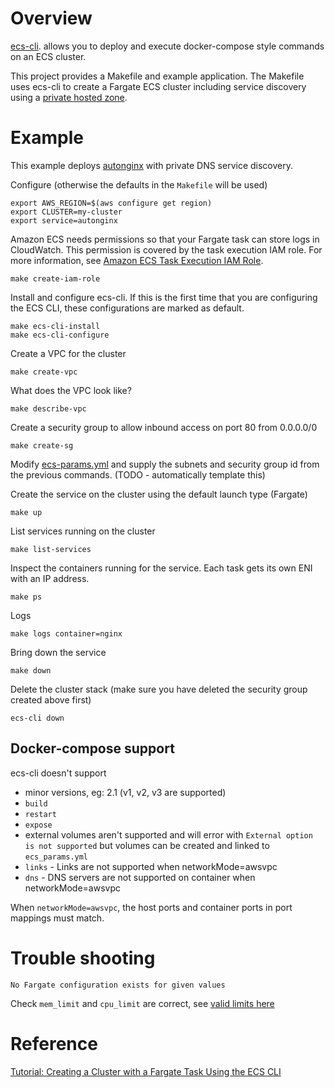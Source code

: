 # Overview

[ecs-cli](https://github.com/aws/amazon-ecs-cli). allows you to deploy and execute docker-compose style commands on an ECS cluster.

This project provides a Makefile and example application. The Makefile uses ecs-cli to create a Fargate ECS cluster including service discovery using a [private hosted zone](https://docs.aws.amazon.com/vpc/latest/userguide/vpc-dns.html?#vpc-private-hosted-zones). 

# Example

This example deploys [autonginx](https://github.com/tekumara/autopilotpattern-nginx) with private DNS service discovery. 

Configure (otherwise the defaults in the `Makefile` will be used)
```
export AWS_REGION=$(aws configure get region)
export CLUSTER=my-cluster
export service=autonginx
```

Amazon ECS needs permissions so that your Fargate task can store logs in CloudWatch. This permission is covered by the task execution IAM role. For more information, see [Amazon ECS Task Execution IAM Role](https://docs.aws.amazon.com/AmazonECS/latest/developerguide/task_execution_IAM_role.html).
```
make create-iam-role
```

Install and configure ecs-cli. If this is the first time that you are configuring the ECS CLI, these configurations are marked as default.
```
make ecs-cli-install
make ecs-cli-configure
```

Create a VPC for the cluster
```
make create-vpc
```

What does the VPC look like?

```
make describe-vpc
```

Create a security group to allow inbound access on port 80 from 0.0.0.0/0
```
make create-sg
```

Modify [ecs-params.yml](autonginx/ecs-params.yml) and supply the subnets and security group id from the previous commands. (TODO - automatically template this)

Create the service on the cluster using the default launch type (Fargate)
```
make up
```

List services running on the cluster
```
make list-services
```

Inspect the containers running for the service. Each task gets its own ENI with an IP address.
```
make ps                                                      
```

Logs 
```
make logs container=nginx
```

Bring down the service
```
make down
```

Delete the cluster stack (make sure you have deleted the security group created above first)
```
ecs-cli down
```

## Docker-compose support

ecs-cli doesn't support
* minor versions, eg: 2.1 (v1, v2, v3 are supported)
* `build`
* `restart`
* `expose` 
* external volumes aren't supported and will error with `External option is not supported` but volumes can be created and linked to `ecs_params.yml`
* `links` - Links are not supported when networkMode=awsvpc
* `dns` - DNS servers are not supported on container when networkMode=awsvpc

When `networkMode=awsvpc`, the host ports and container ports in port mappings must match.

# Trouble shooting

`No Fargate configuration exists for given values`

Check `mem_limit` and `cpu_limit` are correct, see [valid limits here](https://docs.aws.amazon.com/AmazonECS/latest/developerguide/task-cpu-memory-error.html)

# Reference

[Tutorial: Creating a Cluster with a Fargate Task Using the ECS CLI](https://docs.aws.amazon.com/AmazonECS/latest/developerguide/ECS_CLI_tutorial_fargate.html)
